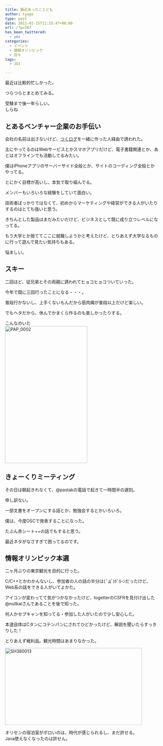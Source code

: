 ```yaml
---
title: 最近あったことども
author: tyage
type: post
date: 2011-02-15T11:25:47+00:00
url: /?p=267
has_been_twittered:
  - yes
categories:
  - イベント
  - 情報オリンピック
  - 日々
tags:
  - JOI

---
```

<p>最近は比較的忙しかった。</p>
<p>つらつらとまとめてみる。</p>
<p>受験まで後一年らしい。<br />
しらね</p>
<p><!--more--></p>
<h2>とあるベンチャー企業のお手伝い</h2>
<p>会社の名前は出さないけど、<a href='http://tsukulog.info/'>つくログ</a>を一緒に作った人経由で誘われた。</p>
<p>主にやってるのはWebサービスとかスマホアプリだけど、電子書籍関連とか、あとはオフラインでも活動してるみたい。</p>
<p>僕はiPhoneアプリのサーバーサイド全般とか、サイトのコーディング全般とかやってる。</p>
<p>とにかく目標が高いし、本気で取り組んでる。</p>
<p>メンバーもいろいろな経験をしていて面白い。</p>
<p>技術者ばっかりではなくて、初めからマーケティングや経営ができる人がいたりするのはとても強いと思う。</p>
<p>きちんとした製品はまだみたいだけど、ビジネスとして既に成り立つレベルになってる。</p>
<p>もう大学とか捨ててここに就職しようかと考えたけど、とりあえず大学なるものに行って遊んで見たい気持ちもある。</p>
<p>悩ましい。</p>
<h2>スキー</h2>
<p>二回ほど、従兄弟とその両親に誘われてヒョコヒョコついていった。</p>
<p>今年で既に三回行ったことになる・・・。</p>
<p>普段行かないし、上手くないもんだから筋肉痛が普段以上だけど楽しい。</p>
<p>でもヘタだから、休んでかまくら作るのも楽しかったりする。</p>
<p>こんなのいた<br />
<a href="http://photozou.jp/photo/show/265673/66921550"><img src="http://art34.photozou.jp/pub/673/265673/photo/66921550.jpg" alt="PAP_0002" width="270" height="450" style="border:0" /></a></p>
<h2>きょーくりミーティング</h2>
<p>その日は朝起きれなくて、@pastakの電話で起きて一時間半の遅刻。</p>
<p>申し訳ない。</p>
<p>一部文書をオープンにする話とか、勉強会するとかいろいろ。</p>
<p>僕は、今度OSCで発表することになった。</p>
<p>たぶん赤シート++の話でもすると思う。</p>
<p>最近ネタがなさすぎて困ってるのです。</p>
<h2>情報オリンピック本選</h2>
<p>二ヶ月ぶりの東京観光を目的に行った。</p>
<p>C/C++とかわかんないし、参加者の人の話の半分は( ﾟдﾟ)ﾎﾟｶｰﾝだったけど、Web系の話をできる人がいてよかた。</p>
<p>アイコンが変わってて気がつかなかったけど、togetterのCSFRを見付け出した@nullkalさんであることを後で知った。</p>
<p>何人かセプキャンを知ってる・参加した人がいたので少し安心した。</p>
<p>本選自体はCタンにコテンパンにされてひどかったけど、解説を聞いたらすっきりした！</p>
<p>とりあえず戦利品。観光時間はあまりなかった。</p>
<p><a href="http://photozou.jp/photo/show/265673/67843927"><img src="http://art18.photozou.jp/pub/673/265673/photo/67843927.jpg" alt="SH380013" width="450" height="253" style="border:0" /></a></p>
<p>オリセンの宿泊室がボロいのは、時代が感じられるし、まだ許せる。<br />
Java使えなくなったのは許せん。</p>
